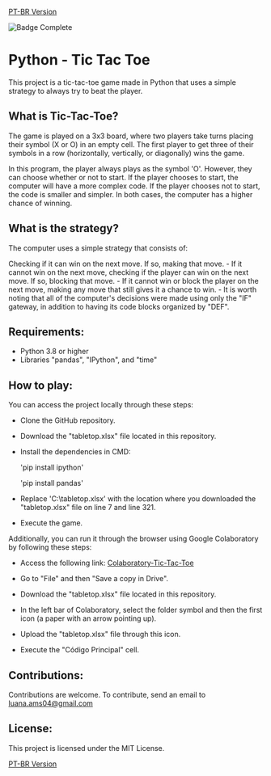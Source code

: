 <a href="https://github.com/LuanaAMS/python_tic_tac_toe/blob/main/LEIAME.md" target="_blank"> PT-BR Version </a>


![Badge Complete](http://img.shields.io/static/v1?label=STATUS&message=COMPLETE&color=GREEN&style=for-the-badge)


# Python - Tic Tac Toe
This project is a tic-tac-toe game made in Python that uses a simple strategy to always try to beat the player.

## What is Tic-Tac-Toe?

The game is played on a 3x3 board, where two players take turns placing their symbol (X or O) in an empty cell. The first player to get three of their symbols in a row (horizontally, vertically, or diagonally) wins the game.

In this program, the player always plays as the symbol 'O'. However, they can choose whether or not to start. If the player chooses to start, the computer will have a more complex code. If the player chooses not to start, the code is smaller and simpler. In both cases, the computer has a higher chance of winning.

## What is the strategy?

The computer uses a simple strategy that consists of:

  Checking if it can win on the next move. If so, making that move.
    - If it cannot win on the next move, checking if the player can win on the next move. If so, blocking that move.
    - If it cannot win or block the player on the next move, making any move that still gives it a chance to win.
    - It is worth noting that all of the computer's decisions were made using only the "IF" gateway, in addition to having its code blocks organized by "DEF".

## Requirements:

- Python 3.8 or higher
- Libraries "pandas", "IPython", and "time"

## How to play:

You can access the project locally through these steps:

- Clone the GitHub repository.
  
- Download the "tabletop.xlsx" file located in this repository.
  
- Install the dependencies in CMD:

    'pip install ipython'
  
    'pip install pandas'

- Replace 'C:\tabletop.xlsx' with the location where you downloaded the "tabletop.xlsx" file on line 7 and line 321.

 - Execute the game.

Additionally, you can run it through the browser using Google Colaboratory by following these steps:

- Access the following link: [Colaboratory-Tic-Tac-Toe](https://colab.research.google.com/drive/1BbpGoDwUy2H_ui6IfMLb6VZL4Bof6n3_?usp=sharing)

- Go to "File" and then "Save a copy in Drive".

- Download the "tabletop.xlsx" file located in this repository.

- In the left bar of Colaboratory, select the folder symbol and then the first icon (a paper with an arrow pointing up).

- Upload the "tabletop.xlsx" file through this icon.

- Execute the "Código Principal" cell.

## Contributions:

Contributions are welcome. To contribute, send an email to luana.ams04@gmail.com

## License:

This project is licensed under the MIT License.

<a href="https://github.com/LuanaAMS/python_tic_tac_toe/blob/main/LEIAME.md" target="_blank"> PT-BR Version </a>
